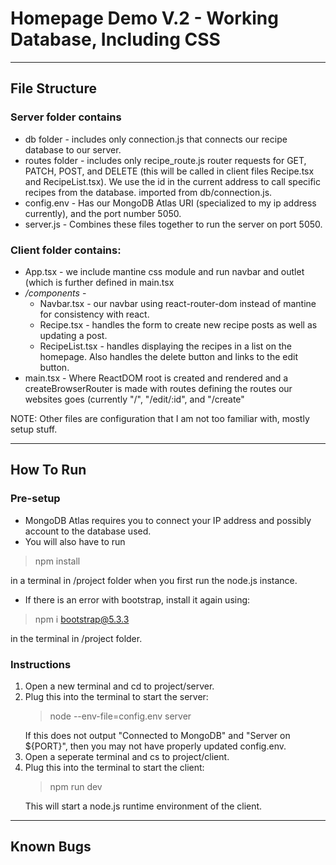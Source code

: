 # Homepage Demo V.2 - Working Database, Including CSS

---

## File Structure

### Server folder contains
* db folder - includes only connection.js that connects our recipe database to our server.
* routes folder - includes only recipe_route.js router requests for GET, PATCH, POST, and DELETE (this will be called in client files Recipe.tsx and RecipeList.tsx). We use the id in the current address to call specific recipes from the database. imported from db/connection.js.
* config.env - Has our MongoDB Atlas URI (specialized to my ip address currently), and the port number 5050.
* server.js - Combines these files together to run the server on port 5050.


### Client folder contains:
* App.tsx - we include mantine css module and run navbar and outlet (which is further defined in main.tsx
* */components*  -
  * Navbar.tsx - our navbar using react-router-dom instead of mantine for consistency with react.
  * Recipe.tsx - handles the form to create new recipe posts as well as updating a post.
  * RecipeList.tsx - handles displaying the recipes in a list on the homepage. Also handles the delete button and links to the edit button.
* main.tsx - Where ReactDOM root is created and rendered and a createBrowserRouter is made with routes defining the routes our websites goes (currently "/", "/edit/:id", and "/create"

NOTE: Other files are configuration that I am not too familiar with, mostly setup stuff.

---

## How To Run

### Pre-setup
* MongoDB Atlas requires you to connect your IP address and possibly account to the database used.
* You will also have to run
 > npm install
 >  
   in a terminal in /project folder when you first run the node.js instance.
* If there is an error with bootstrap, install it again using: 
 > npm i bootstrap@5.3.3
 >
  in the terminal in /project folder.

### Instructions

1. Open a new terminal and cd to project/server.
2. Plug this into the terminal to start the server:
   > node --env-file=config.env server
   > 
   If this does not output "Connected to MongoDB" and "Server on ${PORT}", then you may not have properly updated config.env.
3. Open a seperate terminal and cs to project/client.
4. Plug this into the terminal to start the client:
   > npm run dev
   >
   This will start a node.js runtime environment of the client.

---

## Known Bugs
